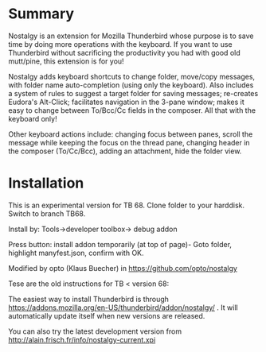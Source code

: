 Summary
=======

Nostalgy is an extension for Mozilla Thunderbird whose purpose is to
save time by doing more operations with the keyboard. If you want to
use Thunderbird without sacrificing the productivity you had with good
old mutt/pine, this extension is for you!

Nostalgy adds keyboard shortcuts to change folder, move/copy messages,
with folder name auto-completion (using only the keyboard).  Also
includes a system of rules to suggest a target folder for saving
messages; re-creates Eudora's Alt-Click; facilitates navigation in the
3-pane window; makes it easy to change between To/Bcc/Cc fields in the
composer. All that with the keyboard only!

Other keyboard actions include: changing focus between panes, scroll
the message while keeping the focus on the thread pane, changing
header in the composer (To/Cc/Bcc), adding an attachment, hide the
folder view.


Installation
============

This is an experimental version for TB 68.
Clone folder to your harddisk.  Switch to branch TB68.


Install by: Tools->developer toolbox-> debug addon

Press button: install addon temporarily (at top of page)-
Goto folder, highlight manyfest.json, confirm with OK.

Modified by opto (Klaus Buecher) in https://github.com/opto/nostalgy


Tese are the old instructions for TB <  version 68:

The easiest way to install Thunderbird is through
https://addons.mozilla.org/en-US/thunderbird/addon/nostalgy/ .  It
will automatically update itself when new versions are released.

You can also try the latest development version from http://alain.frisch.fr/info/nostalgy-current.xpi
